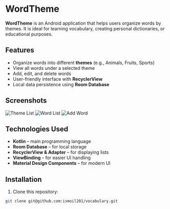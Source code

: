 # WordTheme

**WordTheme** is an Android application that helps users organize words by themes. It is ideal for learning vocabulary, creating personal dictionaries, or educational purposes.

## Features

- Organize words into different **themes** (e.g., Animals, Fruits, Sports)
- View all words under a selected theme
- Add, edit, and delete words
- User-friendly interface with **RecyclerView**
- Local data persistence using **Room Database**

## Screenshots

<!-- Add screenshots here -->
![Theme List](screenshots/theme_list.png)
![Word List](screenshots/word_list.png)
![Add Word](screenshots/add_word.png)

## Technologies Used

- **Kotlin** – main programming language
- **Room Database** – for local storage
- **RecyclerView & Adapter** – for displaying lists
- **ViewBinding** – for easier UI handling
- **Material Design Components** – for modern UI

## Installation

1. Clone this repository:
```bash
git clone git@github.com:ismoil201/vocabulary.git

